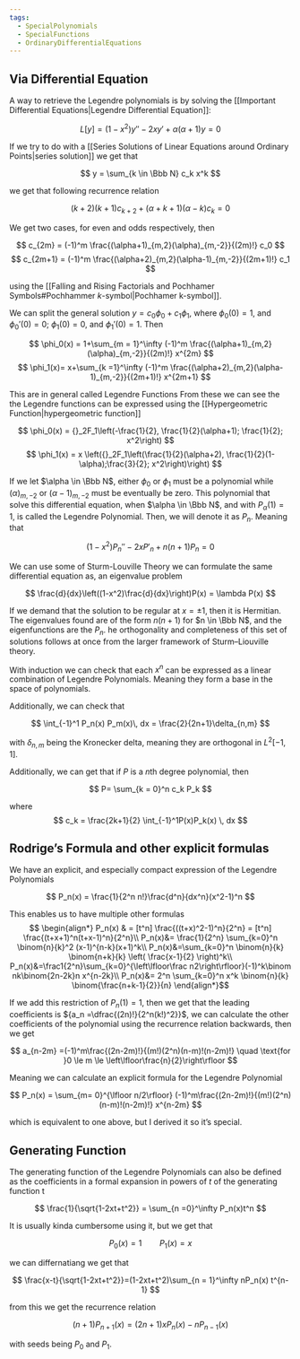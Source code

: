 ```yaml
---
tags:
  - SpecialPolynomials
  - SpecialFunctions
  - OrdinaryDifferentialEquations
---
```

## Via Differential Equation

A way to retrieve the Legendre polynomials is by solving the [[Important Differential Equations|Legendre Differential Equation]]:

$$ L[y] = (1-x^2) y'' -2xy' +\alpha(\alpha +1) y =0 $$

If we try to do with a [[Series Solutions of Linear Equations around Ordinary Points|series solution]] we get that

$$ y = \sum_{k \in \Bbb N} c_k x^k $$

we get that following recurrence relation

$$ (k+2)(k+1)c_{k+2} + (\alpha+k+1)(\alpha-k) c_k =0 $$

We get two cases, for even and odds respectively, then

$$ c_{2m} = (-1)^m \frac{(\alpha+1)_{m,2}(\alpha)_{m,-2}}{(2m)!} c_0 $$$$ c_{2m+1} = (-1)^m \frac{(\alpha+2)_{m,2}(\alpha-1)_{m,-2}}{(2m+1)!} c_1 $$

using the [[Falling and Rising Factorials and Pochhamer Symbols#Pochhammer $k$-symbol|Pochhamer k-symbol]].

We can split the general solution $y = c_0 \phi_0 + c_1 \phi_1$, where $\phi_0(0)= 1$, and $\phi_0'(0)=0$; $\phi_1(0)= 0$, and $\phi_1'(0)=1$. Then

$$ \phi_0(x) = 1+\sum_{m = 1}^\infty (-1)^m \frac{(\alpha+1)_{m,2}(\alpha)_{m,-2}}{(2m)!} x^{2m} $$$$ \phi_1(x)= x+\sum_{k =1}^\infty (-1)^m \frac{(\alpha+2)_{m,2}(\alpha-1)_{m,-2}}{(2m+1)!} x^{2m+1} $$

This are in general called Legendre Functions
From these we can see the the Legendre functions can be expressed using the [[Hypergeometric Function|hypergeometric function]]

$$ \phi_0(x) = {}_2F_1\left(-\frac{1}{2}, \frac{1}{2}(\alpha+1); \frac{1}{2}; x^2\right) $$$$ \phi_1(x) = x \left({}_2F_1\left(\frac{1}{2}(\alpha+2), \frac{1}{2}(1-\alpha);\frac{3}{2}; x^2\right)\right) $$

If we let $\alpha \in \Bbb N$, either $\phi_0$ or $\phi_1$ must be a polynomial while $(\alpha)_{m, -2}$ or $(\alpha-1)_{m,-2}$ must be eventually be zero. This polynomial that solve this differential equation, when $\alpha \in \Bbb N$, and with $P_\alpha(1) = 1$, is called the Legendre Polynomial. Then, we will denote it as $P_n$. Meaning that

$$ (1-x^2)P_n'' -2xP'_n +n(n+1)P_n = 0 $$

We can use some of Sturm-Louville Theory we can formulate the same differential equation as, an eigenvalue problem

$$ \frac{d}{dx}\left((1-x^2)\frac{d}{dx}\right)P(x) = \lambda P(x) $$

If we demand that the solution to be regular at $x = \pm 1$, then it is Hermitian. The eigenvalues found are of the form $n (n+1)$ for $n \in \Bbb N$, and the eigenfunctions are the $P_n$. he orthogonality and completeness of this set of solutions follows at once from the larger framework of Sturm–Liouville theory.

With induction we can check that each $x^n$ can be expressed as a linear combination of Legendre Polynomials. Meaning they form a base in the space of polynomials.

Additionally, we can check that

$$ \int_{-1}^1 P_n(x) P_m(x)\, dx = \frac{2}{2n+1}\delta_{n,m} $$

with $\delta_{n,m}$ being the Kronecker delta, meaning they are orthogonal in $L^2[-1,1]$.

Additionally, we can get that if $P$ is a $n$th degree polynomial, then

$$ P= \sum_{k = 0}^n c_k P_k $$

where
$$ c_k = \frac{2k+1}{2} \int_{-1}^1P(x)P_k(x) \, dx $$
## Rodrige’s Formula and other explicit formulas
We have an explicit, and especially compact expression of the Legendre Polynomials

$$ P_n(x) = \frac{1}{2^n n!}\frac{d^n}{dx^n}(x^2-1)^n $$

This enables us to have multiple other formulas
$$ \begin{align*}
P_n(x) & = [t^n] \frac{((t+x)^2-1)^n}{2^n} = [t^n] \frac{(t+x+1)^n(t+x-1)^n}{2^n}\\
P_n(x)&= \frac{1}{2^n} \sum_{k=0}^n \binom{n}{k}^2 (x-1)^{n-k}(x+1)^k\\
P_n(x)&=\sum_{k=0}^n \binom{n}{k} \binom{n+k}{k} \left( \frac{x-1}{2} \right)^k\\
P_n(x)&=\frac1{2^n}\sum_{k=0}^{\left\lfloor\frac n2\right\rfloor}(-1)^k\binom nk\binom{2n-2k}n x^{n-2k}\\
P_n(x)&= 2^n \sum_{k=0}^n x^k \binom{n}{k} \binom{\frac{n+k-1}{2}}{n}
\end{align*}$$

If we add this restriction of $P_n (1)=1$, then we get that the leading coefficients is ${a_n =\dfrac{(2n)!}{2^n(k!)^2}}$, we can calculate the other coefficients of the polynomial using the recurrence relation backwards, then we get

$$ a_{n-2m} =(-1)^m\frac{(2n-2m)!}{(m!)(2^n)(n-m)!(n-2m)!} \quad \text{for }0 \le m \le \left\lfloor\frac{n}{2}\right\rfloor $$

Meaning we can calculate an explicit formula for the Legendre Polynomial

$$ P_n(x) = \sum_{m= 0}^{\lfloor n/2\rfloor} (-1)^m\frac{(2n-2m)!}{(m!)(2^n)(n-m)!(n-2m)!} x^{n-2m} $$

which is equivalent to one above, but I derived it so it’s special.
## Generating Function

The generating function of the Legendre Polynomials can also be defined as the coefficients in a formal expansion in powers of $t$ of the generating function t

$$ \frac{1}{\sqrt{1-2xt+t^2}} = \sum_{n =0}^\infty P_n(x)t^n $$

It is usually kinda cumbersome using it, but we get that

$$ P_0(x) =1 \qquad P_1(x)=x $$

we can differnatiang we get that

$$ \frac{x-t}{\sqrt{1-2xt+t^2}}=(1-2xt+t^2)\sum_{n = 1}^\infty nP_n(x) t^{n-1} $$

from this we get the recurrence relation

$$ (n+1)P_{n+1}(x) = (2n+1)xP_n(x) -nP_{n-1}(x) $$

with seeds being $P_0$ and $P_1$.